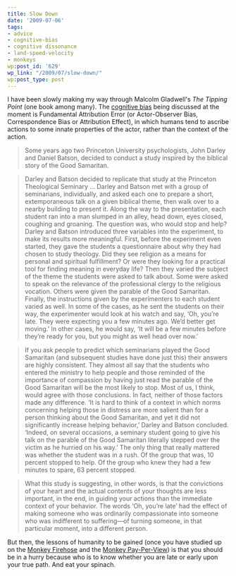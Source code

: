 ```yaml
---
title: Slow Down
date: '2009-07-06'
tags:
- advice
- cognitive-bias
- cognitive dissonance
- land-speed-velocity
- monkeys
wp:post_id: '629'
wp_link: "/2009/07/slow-down/"
wp:post_type: post
---
```


I have been slowly making my way through Malcolm Gladwell's _The Tipping Point_ (one book among many). The [cognitive bias](http://en.wikipedia.org/wiki/List_of_cognitive_biases) being discussed at the moment is Fundamental Attribution Error (or Actor-Observer Bias, Correspondence Bias or Attribution Effect), in which humans tend to ascribe actions to some innate properties of the actor, rather than the context of the action.

> Some years ago two Princeton University psychologists, John Darley and Daniel Batson, decided to conduct a study inspired by the biblical story of the Good Samaritan.

>

> Darley and Batson decided to replicate that study at the Princeton Theological Seminary ... Darley and Batson met with a group of seminarians, individually, and asked each one to prepare a short, extemporaneous talk on a given biblical theme, then walk over to a nearby building to present it. Along the way to the presentation, each student ran into a man slumped in an alley, head down, eyes closed, coughing and groaning. The question was, who would stop and help? Darley and Batson introduced three variables into the experiment, to make its results more meaningful. First, before the experiment even started, they gave the students a questionnaire about why they had chosen to study theology. Did they see religion as a means for personal and spiritual fulfillment? Or were they looking for a practical tool for finding meaning in everyday life? Then they varied the subject of the theme the students were asked to talk about. Some were asked to speak on the relevance of the professional clergy to the religious vocation. Others were given the parable of the Good Samaritan. Finally, the instructions given by the experimenters to each student varied as well. In some of the cases, as he sent the students on their way, the experimenter would look at his watch and say, ‘Oh, you’re late. They were expecting you a few minutes ago. We’d better get moving.’ In other cases, he would say, ‘It will be a few minutes before they’re ready for you, but you might as well head over now.’

>

> If you ask people to predict which seminarians played the Good Samaritan (and subsequent studies have done just this) their answers are highly consistent. They almost all say that the students who entered the ministry to help people and those reminded of the importance of compassion by having just read the parable of the Good Samaritan will be the most likely to stop. Most of us, I think, would agree with those conclusions. In fact, neither of those factors made any difference. ‘It is hard to think of a context in which norms concerning helping those in distress are more salient than for a person thinking about the Good Samaritan, and yet it did not significantly increase helping behavior,’ Darley and Batson concluded. ‘Indeed, on several occasions, a seminary student going to give his talk on the parable of the Good Samaritan literally stepped over the victim as he hurried on his way.’ The only thing that really mattered was whether the student was in a rush. Of the group that was, 10 percent stopped to help. Of the group who knew they had a few minutes to spare, 63 percent stopped.

>

> What this study is suggesting, in other words, is that the convictions of your heart and the actual contents of your thoughts are less important, in the end, in guiding your actions than the immediate context of your behavior. The words ‘Oh, you’re late’ had the effect of making someone who was ordinarily compassionate into someone who was indifferent to suffering—of turning someone, in that particular moment, into a different person.

But then, the lessons of humanity to be gained (once you have studied up on the [Monkey Firehose](http://freekvermeulen.blogspot.com/2008/08/monkey-story-experiment-involved-5.html) and the [Monkey Pay-Per-View](http://monkeydaynews.blogspot.com/2005/01/monkey-pay-per-view-porn.html)) is that you should be in a hurry because who is to know whether you are late or early upon your true path. And eat your spinach.
